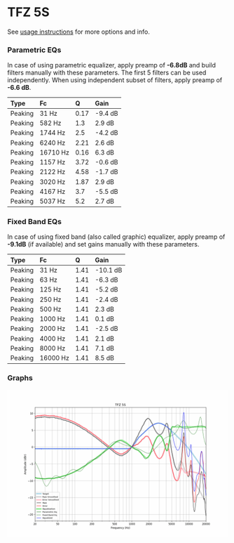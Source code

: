 # TFZ 5S
See [usage instructions](https://github.com/jaakkopasanen/AutoEq#usage) for more options and info.

### Parametric EQs
In case of using parametric equalizer, apply preamp of **-6.8dB** and build filters manually
with these parameters. The first 5 filters can be used independently.
When using independent subset of filters, apply preamp of **-6.6 dB**.

| Type    | Fc       |    Q | Gain    |
|:--------|:---------|:-----|:--------|
| Peaking | 31 Hz    | 0.17 | -9.4 dB |
| Peaking | 582 Hz   | 1.3  | 2.9 dB  |
| Peaking | 1744 Hz  | 2.5  | -4.2 dB |
| Peaking | 6240 Hz  | 2.21 | 2.6 dB  |
| Peaking | 16710 Hz | 0.16 | 6.3 dB  |
| Peaking | 1157 Hz  | 3.72 | -0.6 dB |
| Peaking | 2122 Hz  | 4.58 | -1.7 dB |
| Peaking | 3020 Hz  | 1.87 | 2.9 dB  |
| Peaking | 4167 Hz  | 3.7  | -5.5 dB |
| Peaking | 5037 Hz  | 5.2  | 2.7 dB  |

### Fixed Band EQs
In case of using fixed band (also called graphic) equalizer, apply preamp of **-9.1dB**
(if available) and set gains manually with these parameters.

| Type    | Fc       |    Q | Gain     |
|:--------|:---------|:-----|:---------|
| Peaking | 31 Hz    | 1.41 | -10.1 dB |
| Peaking | 63 Hz    | 1.41 | -6.3 dB  |
| Peaking | 125 Hz   | 1.41 | -5.2 dB  |
| Peaking | 250 Hz   | 1.41 | -2.4 dB  |
| Peaking | 500 Hz   | 1.41 | 2.3 dB   |
| Peaking | 1000 Hz  | 1.41 | 0.1 dB   |
| Peaking | 2000 Hz  | 1.41 | -2.5 dB  |
| Peaking | 4000 Hz  | 1.41 | 2.1 dB   |
| Peaking | 8000 Hz  | 1.41 | 7.1 dB   |
| Peaking | 16000 Hz | 1.41 | 8.5 dB   |

### Graphs
![](./TFZ%205S.png)